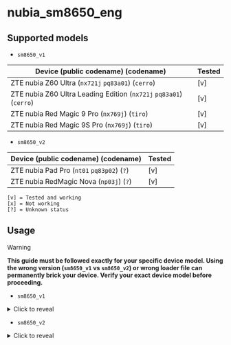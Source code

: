 # nubia_sm8650_eng

## Supported models

- `sm8650_v1`

| Device (public codename) (codename)                                | Tested |
| ------------------------------------------------------------------ | ------ |
| ZTE nubia Z60 Ultra (`nx721j` `pq83a01`) (`cerro`)                 | [v]    |
| ZTE nubia Z60 Ultra Leading Edition (`nx721j` `pq83a01`) (`cerro`) | [v]    |
| ZTE nubia Red Magic 9 Pro (`nx769j`) (`tiro`)                      | [v]    |
| ZTE nubia Red Magic 9S Pro (`nx769j`) (`tiro`)                     | [v]    |

- `sm8650_v2`

| Device (public codename) (codename)        | Tested |
| ------------------------------------------ | ------ |
| ZTE nubia Pad Pro (`nt01` `pq83p02`) (`?`) | [v]    |
| ZTE nubia RedMagic Nova (`np03j`) (`?`)    | [v]    |

```
[v] = Tested and working
[x] = Not working
[?] = Unknown status
```

## Usage

> [!WARNING]
> **This guide must be followed exactly for your specific device model. Using the wrong version (`sm8650_v1` vs `sm8650_v2`) or wrong loader file can permanently brick your device. Verify your exact device model before proceeding.**

- `sm8650_v1`

<details>
<summary>Click to reveal</summary>

```bash
# Enable "OEM unlocking" in "Developer options"
# Clone and install https://github.com/bkerler/edl
# Reboot into edl
$ adb reboot edl
# Backup the stock abl
$ python3 edl r abl_a stock/abl_a.img --loader prog_ufs_firehose_sm8650_v1_ddr.elf
$ python3 edl r abl_b stock/abl_b.img --loader prog_ufs_firehose_sm8650_v1_ddr.elf
# Flash the eng abl
$ python3 edl w abl_a eng_v1/abl.img --loader prog_ufs_firehose_sm8650_v1_ddr.elf
$ python3 edl w abl_b eng_v1/abl.img --loader prog_ufs_firehose_sm8650_v1_ddr.elf
# Reboot into fastboot & unlock the bootloader
$ python3 edl reset --loader prog_ufs_firehose_sm8650_v1_ddr.elf
$ adb reboot bootloader
$ fastboot flashing unlock
```

</details>

- `sm8650_v2`

<details>
<summary>Click to reveal</summary>

```bash
# Enable "OEM unlocking" in "Developer options"
# Clone and install https://github.com/bkerler/edl
# Reboot into edl
$ adb reboot edl
# Backup the stock abl
$ python3 edl r abl_a stock/abl_a.img --loader prog_ufs_firehose_sm8650_v2_ddr.elf
$ python3 edl r abl_b stock/abl_b.img --loader prog_ufs_firehose_sm8650_v2_ddr.elf
# Flash the eng abl
$ python3 edl w abl_a eng_v2/abl.img --loader prog_ufs_firehose_sm8650_v2_ddr.elf
$ python3 edl w abl_b eng_v2/abl.img --loader prog_ufs_firehose_sm8650_v2_ddr.elf
# Reboot into fastboot & unlock the bootloader
$ python3 edl reset --loader prog_ufs_firehose_sm8650_v2_ddr.elf
$ adb reboot bootloader
$ fastboot flashing unlock
```

</details>
